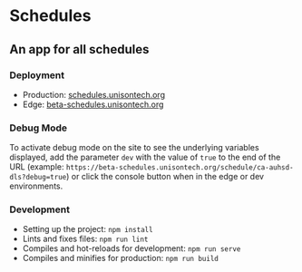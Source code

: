 # Schedules

## An app for all schedules

### Deployment

-   Production: [schedules.unisontech.org](https://schedules.unisontech.org)
-   Edge: [beta-schedules.unisontech.org](https://beta-schedules.unisontech.org)

### Debug Mode

To activate debug mode on the site to see the underlying variables displayed, add the parameter `dev` with the value of `true` to the end of the URL (example: `https://beta-schedules.unisontech.org/schedule/ca-auhsd-dls?debug=true`) or click the console button when in the edge or dev environments.

### Development

-   Setting up the project: `npm install`
-   Lints and fixes files: `npm run lint`
-   Compiles and hot-reloads for development: `npm run serve`
-   Compiles and minifies for production: `npm run build`
